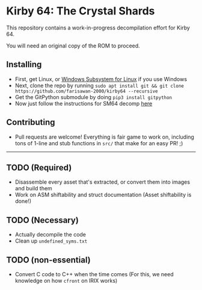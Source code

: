 # Kirby 64: The Crystal Shards

This repository contains a work-in-progress decompilation effort for Kirby 64.

You will need an original copy of the ROM to proceed.

## Installing
 - First, get Linux, or [Windows Subsystem for Linux](https://aka.ms/wslinstall) if you use Windows
 - Next, clone the repo by running `sudo apt install git && git clone https://github.com/farisawan-2000/kirby64 --recursive`
 - Get the GitPython submodule by doing `pip3 install gitpython`
 - Now just follow the instructions for SM64 decomp [here](https://github.com/n64decomp/sm64/tree/master/README.md)

## Contributing
 - Pull requests are welcome! Everything is fair game to work on, including tons of 1-line and stub functions in `src/` that make for an easy PR! ;)
---

## TODO (Required)
 - Disassemble every asset that's extracted, or convert them into images and build them
 - Work on ASM shiftability and struct documentation (Asset shiftability is done!)
 
## TODO (Necessary)
 - Actually decompile the code
 - Clean up `undefined_syms.txt`
 
## TODO (non-essential)
 - Convert C code to C++ when the time comes (For this, we need knowledge on how `cfront` on IRIX works)
